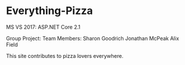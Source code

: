 # Everything-Pizza

MS VS 2017: ASP.NET Core 2.1

Group Project: 
Team Members:
  Sharon Goodrich
  Jonathan McPeak
  Alix Field
  
 

This site contributes to pizza lovers everywhere. 
